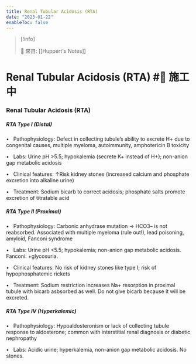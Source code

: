 ```yaml
---
title: Renal Tubular Acidosis (RTA)
date: "2023-01-22"
enableToc: false
---
```


> [!info]
>
> 🌱 來自: [[Huppert's Notes]]

# Renal Tubular Acidosis (RTA) #🚧 施工中

### Renal Tubular Acidosis (RTA)

##### RTA Type I (Distal)

•   Pathophysiology: Defect in collecting tubule’s ability to excrete H\+ due to congenital causes, multiple myeloma, autoimmunity, amphotericin B toxicity

•   Labs: Urine pH >5.5; hypokalemia (secrete K\+ instead of H\+); non-anion gap metabolic acidosis

•   Clinical features: ↑Risk kidney stones (increased calcium and phosphate excretion into alkaline urine)

•   Treatment: Sodium bicarb to correct acidosis; phosphate salts promote excretion of titratable acid

##### RTA Type II (Proximal)

•   Pathophysiology: Carbonic anhydrase mutation → HCO3– is not reabsorbed. Associated with multiple myeloma (rule out\!), lead poisoning, amyloid, Fanconi syndrome

•   Labs: Urine pH <5.5; hypokalemia; non-anion gap metabolic acidosis. Fanconi: \+glycosuria.

•   Clinical features: No risk of kidney stones like type I; risk of hypophosphatemic rickets

•   Treatment: Sodium restriction increases Na\+ resorption in proximal tubule with bicarb asbsorbed as well. Do not give bicarb because it will be excreted.

##### RTA Type IV (Hyperkalemic)

•   Pathophysiology: Hypoaldosteronism or lack of collecting tubule response to aldosterone; common with interstitial renal diagnosis or diabetic nephropathy

•   Labs: Acidic urine; hyperkalemia, non-anion gap metabolic acidosis. No stones.

